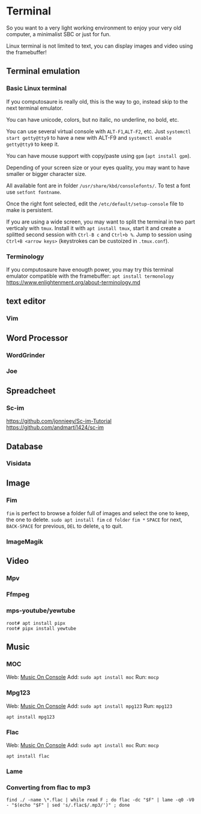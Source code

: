 # Terminal
So you want to a very light working environment to enjoy your very old computer, a minimalist SBC or just for fun.

Linux terminal is not limited to text, you can display images and video using the framebuffer!

## Terminal emulation

### Basic Linux terminal

If you computosaure is really old, this is the way to go, instead skip to the next terminal emulator.

You can have unicode, colors, but no italic, no underline, no bold, etc.

You can use several virtual console with `ALT-F1`,`ALT-F2`, etc. Just `systemctl start getty@tty9` to have a new with ALT-F9 and `systemctl enable getty@tty9` to keep it.

You can have mouse support with copy/paste using `gpm` (`apt install gpm`).

Depending of your screen size or your eyes quality, you may want to have smaller or bigger character size.

All available font are in folder `/usr/share/kbd/consolefonts/`. To test a font use `setfont fontname`.

Once the right font selected, edit the `/etc/default/setup-console` file to make is persistent.

If you are using a wide screen, you may want to split the terminal in two part verticaly with `tmux`. Install it with `apt install tmux`, start it and create a splitted second session with `Ctrl-B c` and `Ctrl+b %`. Jump to session using `Ctrl+B <arrow keys>` (keystrokes can be custoized in `.tmux.conf`). 

### Terminology

If you computosaure have enougth power, you may try this terminal emulator compatible with the framebuffer: `apt install termonology` 
https://www.enlightenment.org/about-terminology.md

## text editor

### Vim

## Word Processor

### WordGrinder

### Joe

## Spreadcheet

### Sc-im
https://github.com/jonnieey/Sc-im-Tutorial
https://github.com/andmarti1424/sc-im

## Database

### Visidata

## Image

### Fim
`fim` is perfect to browse a folder full of images and select the one to keep, the one to delete.
`sudo apt install fim`
`cd folder` `fim *` `SPACE` for next, `BACK-SPACE` for previous, `DEL` to delete, `q` to quit.
### ImageMagik

## Video

### Mpv

### Ffmpeg

### mps-youtube/yewtube
```
root# apt install pipx
root# pipx install yewtube
```

## Music

### MOC
Web: [Music On Console](http://moc.daper.net/about)
Add: `sudo apt install moc`
Run: `mocp`

### Mpg123
Web: [Music On Console](http://moc.daper.net/about)
Add: `sudo apt install mpg123`
Run: `mpg123 `

`apt install mpg123`

### Flac
Web: [Music On Console](http://moc.daper.net/about)
Add: `sudo apt install moc`
Run: `mocp`

`apt install flac`

### Lame

### Converting from flac to mp3
```
find ./ -name \*.flac | while read F ; do flac -dc "$F" | lame -q0 -V0 - "$(echo "$F" | sed 's/.flac$/.mp3/')" ; done
```

